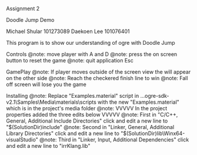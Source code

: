 Assignment 2 

Doodle Jump Demo

Michael Shular 101273089
Daekoen Lee 101076401

This program is to show our understanding of ogre with Doodle Jump

Controls
@note: move player with A and D
@note: press the on screen button to reset the game
@note: quit application Esc

GamePlay
@note: If player moves outside of the screen view the will appear on the other side
@note: Reach the checkered finish line to win
@note: Fall off screen will lose you the game

Installing
@note: Replace "Examples.material" script in ...ogre-sdk-v2.1\Samples\Media\materials\scripts with the new "Examples.material" which is in the project's media folder
@note: VVVVV In the project properties added the three edits below VVVVV
@note: First in "C/C++, General, Additional Include Directories" click and edit a new line to "$(SolutionDir)include"
@note: Second in "Linker, General, Additional Library Directories" click and edit a new line to "$(SolutionDir)lib\Winx64-visualStudio"
@note: Third in "Linker, Input, Additional Dependencies" click and edit a new line to "irrKlang.lib"